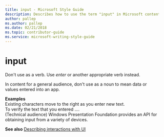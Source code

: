 ```yaml
---
title: input - Microsoft Style Guide
description: Describes how to use the term "input" in Microsoft content.
author: pallep
ms.author: pallep
ms.date: 02/21/2018
ms.topic: contributor-guide
ms.service: microsoft-writing-style-guide
---
```


# input

Don't use as a verb. Use *enter* or another appropriate verb instead. 

In content for a general audience, don't use as a noun to mean data or values entered into an app.

**Examples**  
Existing characters move to the right as you enter new text.   
To verify the text that you entered ….  
(Technical audience) Windows Presentation Foundation provides an API for obtaining input from a variety of devices.  

**See also** [Describing interactions with UI](~/procedures-instructions/describing-interactions-with-ui.md)
